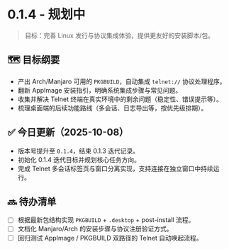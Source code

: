 # 0.1.4 - 规划中

> 目标：完善 Linux 发行与协议集成体验，提供更友好的安装脚本/包。

## 🗺️ 目标纲要
- 产出 Arch/Manjaro 可用的 `PKGBUILD`，自动集成 `telnet://` 协议处理程序。
- 翻新 AppImage 安装指引，明确系统集成步骤与常见问题。
- 收集并解决 Telnet 终端在真实环境中的剩余问题（稳定性、错误提示等）。
- 梳理桌面端的后续功能路线（多会话、日志导出等，按优先级排期）。

## ✅ 今日更新（2025-10-08）
- 版本号提升至 `0.1.4`，结束 0.1.3 迭代记录。
- 初始化 0.1.4 迭代目标并规划核心任务方向。
- 完成 Telnet 多会话标签页与窗口分离实现，支持连接在独立窗口中持续运行。

## 🔜 待办清单
- [ ] 根据最新包结构实现 `PKGBUILD` + `.desktop` + post-install 流程。
- [ ] 文档化 Manjaro/Arch 的安装步骤与协议注册验证方式。
- [ ] 回归测试 AppImage / PKGBUILD 双路径的 Telnet 自动唤起流程。
